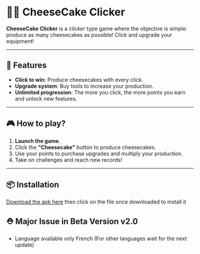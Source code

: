 # 🧀🍰 CheeseCake Clicker

**CheeseCake Clicker** is a *clicker* type game where the objective is simple: produce as many cheesecakes as possible! Click and upgrade your equipment!

---

## 🚀 Features

- **Click to win**: Produce cheesecakes with every click.
- **Upgrade system**: Buy tools to increase your production.
- **Unlimited progression**: The more you click, the more points you earn and unlock new features.

---

## 🎮 How to play?

1. **Launch the game**.
2. Click the **"Cheesecake"** button to produce cheesecakes.
3. Use your points to purchase upgrades and multiply your production.
4. Take on challenges and reach new records!

---

## 📦 Installation
[Download the apk here](https://github.com/Maelus-999/CheeseCakeClicker/releases/tag/B%C3%AAta)
then click on the file once downloaded to install it

## ⛑️ Major Issue in Beta Version v2.0
- Language available only French (For other languages ​​wait for the next update)
